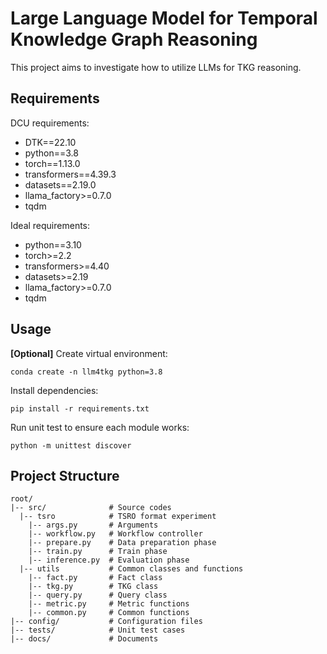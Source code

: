 # Large Language Model for Temporal Knowledge Graph Reasoning
This project aims to investigate how to utilize LLMs for TKG reasoning.

## Requirements
DCU requirements:
- DTK==22.10
- python==3.8
- torch==1.13.0
- transformers==4.39.3
- datasets==2.19.0
- llama_factory>=0.7.0
- tqdm

Ideal requirements:
- python==3.10
- torch>=2.2
- transformers>=4.40
- datasets>=2.19
- llama_factory>=0.7.0
- tqdm

## Usage
**[Optional]** Create virtual environment:  
```shell
conda create -n llm4tkg python=3.8
```

Install dependencies:  
```shell
pip install -r requirements.txt
```

Run unit test to ensure each module works:
```shell
python -m unittest discover
```

## Project Structure
```
root/
|-- src/              # Source codes
  |-- tsro            # TSRO format experiment
    |-- args.py       # Arguments
    |-- workflow.py   # Workflow controller
    |-- prepare.py    # Data preparation phase
    |-- train.py      # Train phase
    |-- inference.py  # Evaluation phase
  |-- utils           # Common classes and functions
    |-- fact.py       # Fact class
    |-- tkg.py        # TKG class
    |-- query.py      # Query class
    |-- metric.py     # Metric functions
    |-- common.py     # Common functions
|-- config/           # Configuration files
|-- tests/            # Unit test cases
|-- docs/             # Documents
```
